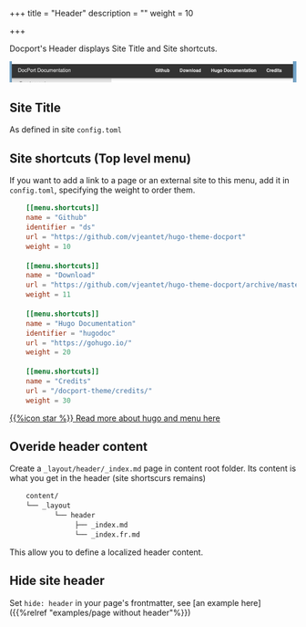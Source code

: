 +++
title = "Header"
description = ""
weight = 10

+++

Docport's Header displays Site Title and Site shortcuts.

![header](screenshot.png?classes=border,shadow)

## Site Title
As defined in site `config.toml`


## Site shortcuts (Top level menu)
If you want to add a link to a page or an external site to this menu, add it in `config.toml`, specifying the weight to order them.

```toml
	[[menu.shortcuts]]
	name = "Github"
	identifier = "ds"
	url = "https://github.com/vjeantet/hugo-theme-docport"
	weight = 10

	[[menu.shortcuts]]
	name = "Download"
	url = "https://github.com/vjeantet/hugo-theme-docport/archive/master.zip"
	weight = 11

	[[menu.shortcuts]]
	name = "Hugo Documentation"
	identifier = "hugodoc"
	url = "https://gohugo.io/"
	weight = 20

	[[menu.shortcuts]]
	name = "Credits"
	url = "/docport-theme/credits/"
	weight = 30
```

[{{%icon star %}} Read more about hugo and menu here](https://gohugo.io/extras/menus/)

## Overide header content

Create a `_layout/header/_index.md` page in content root folder. 
Its content is what you get in the header (site shortscurs remains)

```bash
	content/
	└──	_layout
		   └── header
				├──	_index.md
				└──	_index.fr.md
```

This allow you to define a localized header content.

## Hide site header
Set `hide: header` in your page's frontmatter, see [an example here]({{%relref "examples/page without header"%}})